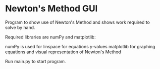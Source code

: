 # Newton's Method GUI

Program to show use of Newton's Method and shows work required to solve by hand.

Required libraries are numPy and matplotlib:

  numPy is used for linspace for equations y-values
  matplotlib for graphing equations and visual representation of Newton's Method


Run main.py to start program.
